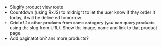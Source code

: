 - Slugify product view route
- Countdown (using RxJS) to midnight to let the user know if they order it today, it will be delivered
  tomorrow
- Grid of 3x other products from same category (you can query products using the slug from URL). Show
  the image, name and link to that product page.
- Add paginatotion? and more products?
